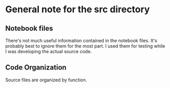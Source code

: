 # General note for the src directory

## Notebook files
There's not much useful information contained in the notebook files. It's probably best to ignore them for the most part. I used them for testing while I was developing the actual source code.

## Code Organization

Source files are organized by function.
